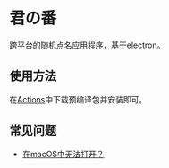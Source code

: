 # 君の番

跨平台的随机点名应用程序，基于electron。

## 使用方法

在[Actions](https://github.com/tatanakots/KimiNoBan/actions)中下载预编译包并安装即可。

## 常见问题

 - [在macOS中无法打开？](/docs/macos-cannot-open-app.md)
